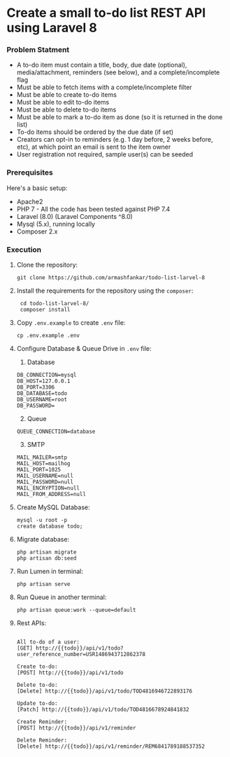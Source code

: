 # Create a small to-do list REST API using Laravel 8

### Problem Statment

- A to-do item must contain a title, body, due date (optional), media/attachment, reminders (see below), and a complete/incomplete flag
- Must be able to fetch items with a complete/incomplete filter
- Must be able to create to-do items
- Must be able to edit to-do items
- Must be able to delete to-do items
- Must be able to mark a to-do item as done (so it is returned in the done list)
- To-do items should be ordered by the due date (if set)
- Creators can opt-in to reminders (e.g. 1 day before, 2 weeks before, etc), at which point an email is sent to the item owner
- User registration not required, sample user(s) can be seeded


### Prerequisites
Here's a basic setup:

* Apache2
* PHP 7 - All the code has been tested against PHP 7.4
* Laravel (8.0) (Laravel Components ^8.0)
* Mysql (5.x), running locally
* Composer 2.x

### Execution

1. Clone the repository:
    ```shell script
    git clone https://github.com/armashfankar/todo-list-larvel-8

    ```

2. Install the requirements for the repository using the `composer`:
   ```shell script
    cd todo-list-larvel-8/
    composer install
    ```

3. Copy `.env.example` to create `.env` file:
    ```shell script
    cp .env.example .env
    ```

4. Configure Database & Queue Drive in `.env` file:
    
    1. Database
    ```
    DB_CONNECTION=mysql
    DB_HOST=127.0.0.1
    DB_PORT=3306
    DB_DATABASE=todo
    DB_USERNAME=root
    DB_PASSWORD=
    ```
    
    2. Queue
    ```    
    QUEUE_CONNECTION=database
    ```

    3. SMTP
    ```
    MAIL_MAILER=smtp
    MAIL_HOST=mailhog
    MAIL_PORT=1025
    MAIL_USERNAME=null
    MAIL_PASSWORD=null
    MAIL_ENCRYPTION=null
    MAIL_FROM_ADDRESS=null
    ```

5. Create MySQL Database:
     ```shell script
    mysql -u root -p
    create database todo;
    ```

6. Migrate database:
    ```shell script
    php artisan migrate
    php artisan db:seed
    ```   

7. Run Lumen in terminal:
    ```shell script
    php artisan serve
    ``` 

8. Run Queue in another terminal: 
    ```shell script
    php artisan queue:work --queue=default
    ```

9. Rest APIs:
    ```shell script
    
    All to-do of a user:
    [GET] http://{{todo}}/api/v1/todo?user_reference_number=USR1486943712862378
    
    Create to-do:
    [POST] http://{{todo}}/api/v1/todo

    Delete to-do:
    [Delete] http://{{todo}}/api/v1/todo/TOD4816946722893176

    Update to-do:
    [Patch] http://{{todo}}/api/v1/todo/TOD4816678924841832

    Create Reminder:
    [POST] http://{{todo}}/api/v1/reminder

    Delete Reminder:
    [Delete] http://{{todo}}/api/v1/reminder/REM6841789188537352
    ```